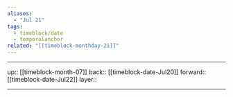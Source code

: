 ```yaml
---
aliases:
  - "Jul 21"
tags:
  - timeblock/date
  - temporalanchor
related: "[[timeblock-monthday-21]]"
---
```




***

up:: [[timeblock-month-07]]
back:: [[timeblock-date-Jul20]]
forward:: [[timeblock-date-Jul22]]
layer:: 

***
